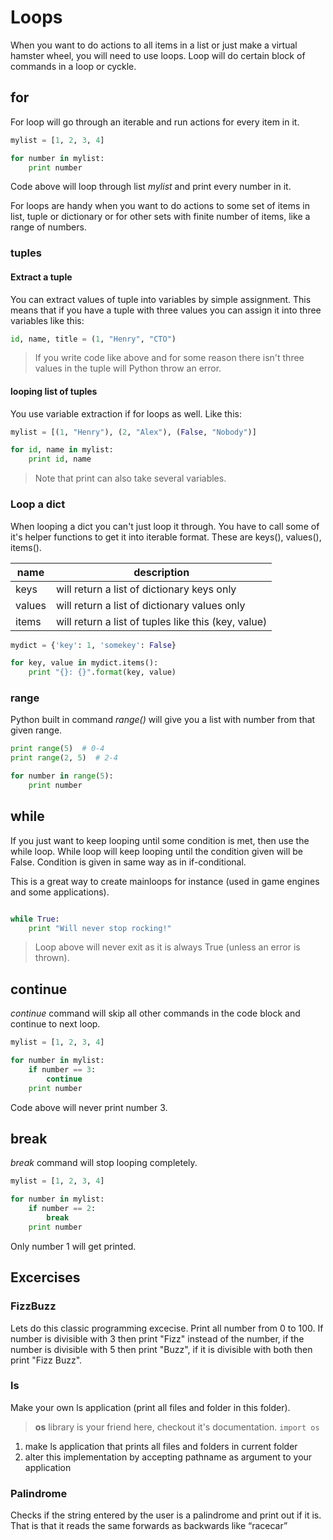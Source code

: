 # Loops #

When you want to do actions to all items in a list or just make a virtual hamster wheel, you
will need to use loops. Loop will do certain block of commands in a loop or cyckle.

## for
For loop will go through an iterable and run actions for every item in it.

```python
mylist = [1, 2, 3, 4]

for number in mylist:
    print number
```

Code above will loop through list *mylist* and print every number in it.

For loops are handy when you want to do actions to some set of items in list, tuple or dictionary or for other sets with finite number of items, like a range of numbers.

### tuples

#### Extract a tuple
You can extract values of tuple into variables by simple assignment. This means that if you have a tuple with three values you can assign it into three variables like this:

```python
id, name, title = (1, "Henry", "CTO")
```

> If you write code like above and for some reason there isn't three values in the tuple will Python throw an error.

#### looping list of tuples
You use variable extraction if for loops as well. Like this:

```python
mylist = [(1, "Henry"), (2, "Alex"), (False, "Nobody")]

for id, name in mylist:
    print id, name
```

> Note that print can also take several variables.

### Loop a dict
When looping a dict you can't just loop it through. You have to call some of it's helper functions to get it into iterable format. These are keys(), values(), items().

| name | description |
| ---- | ----------- |
| keys | will return a list of dictionary keys only |
| values | will return a list of dictionary values only |
| items | will return a list of tuples like this (key, value) |

```python
mydict = {'key': 1, 'somekey': False}

for key, value in mydict.items():
    print "{}: {}".format(key, value)
```

### range
Python built in command *range()* will give you a list with number from that given range.

```python
print range(5)  # 0-4
print range(2, 5)  # 2-4

for number in range(5):
    print number
```

## while
If you just want to keep looping until some condition is met, then use the while loop. While loop will keep looping until the condition given will be False. Condition is given in same way as in if-conditional.

This is a great way to create mainloops for instance (used in game engines and some applications).

```python

while True:
    print "Will never stop rocking!"
```

> Loop above will never exit as it is always True (unless an error is thrown).

## continue
*continue* command will skip all other commands in the code block and continue to next loop.

```python
mylist = [1, 2, 3, 4]

for number in mylist:
    if number == 3:
        continue
    print number
```

Code above will never print number 3.

## break
*break* command will stop looping completely.

```python
mylist = [1, 2, 3, 4]

for number in mylist:
    if number == 2:
        break
    print number
```
Only number 1 will get printed.

## Excercises

### FizzBuzz
Lets do this classic programming excecise. Print all number from 0 to 100. If number is divisible with 3 then print "Fizz" instead of the number, if the number is divisible with 5 then print "Buzz", if it is divisible with both then print "Fizz Buzz".

### ls
Make your own ls application (print all files and folder in this folder).

> **os** library is your friend here, checkout it's documentation. ```import os```

1. make ls application that prints all files and folders in current folder
1. alter this implementation by accepting pathname as argument to your application

### Palindrome
Checks if the string entered by the user is a palindrome and print out if it is.
That is that it reads the same forwards as backwards like “racecar”


